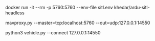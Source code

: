docker run -it --rm -p 5760:5760 --env-file sitl.env khedar/ardu-sitl-headless

mavproxy.py --master=tcp:localhost:5760 --out=udp:127.0.0.1:14550

python3 vehicle.py --connect 127.0.0.1:14550